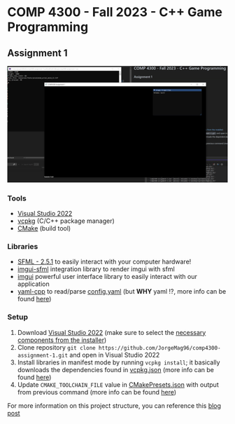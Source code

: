 # COMP 4300 - Fall 2023 - C++ Game Programming
## Assignment 1

![sample_img](./docs/comp4300_assignment_1_setup.PNG)

### Tools
- [Visual Studio 2022](https://visualstudio.microsoft.com/vs/)
- [vcpkg](https://devblogs.microsoft.com/cppblog/vcpkg-is-now-included-with-visual-studio/) (C/C++ package manager)
- [CMake](https://cmake.org/) (build tool)

### Libraries
- [SFML - 2.5.1](https://github.com/SFML/SFML) to easily interact with your computer hardware!
- [imgui-sfml](https://github.com/SFML/imgui-sfml) integration library to render imgui with sfml
- [imgui](https://github.com/ocornut/imgui) powerful user interface library to easily interact with our application
- [yaml-cpp](https://github.com/jbeder/yaml-cpp) to read/parse [config.yaml](./resources/config.yaml) (but **WHY** yaml !?, more info can be found [here](https://youtu.be/0fbnyS_lHW4?si=hjHXULo6H4xgrBrr))

### Setup

1. Download [Visual Studio 2022](https://visualstudio.microsoft.com/vs/) (make sure to select the [necessary components from the installer](https://devblogs.microsoft.com/cppblog/vcpkg-is-now-included-with-visual-studio/#:~:text=You%20can%20also%20find%20it%20in%20the%20installer%20by%20searching%20for%20vcpkg%20package%20manager%20under%20the%20Individual%20components%20tab.))
2. Clone repository ```git clone https://github.com/JorgeMag96/comp4300-assignment-1.git``` and open in Visual Studio 2022
4. Install libraries in manifest mode by running ```vcpkg install```; it basically downloads the dependencies found in [vcpkg.json](./vcpkg.json) (more info can be found [here](https://learn.microsoft.com/en-us/vcpkg/users/manifests))
5. Update ```CMAKE_TOOLCHAIN_FILE``` value in [CMakePresets.json](./CMakePresets.json#L13) with output from previous command (more info can be found [here](https://cmake.org/cmake/help/latest/variable/CMAKE_TOOLCHAIN_FILE.html))

For more information on this project structure, you can reference this [blog post](https://learn.microsoft.com/en-us/vcpkg/users/buildsystems/cmake-integration)
